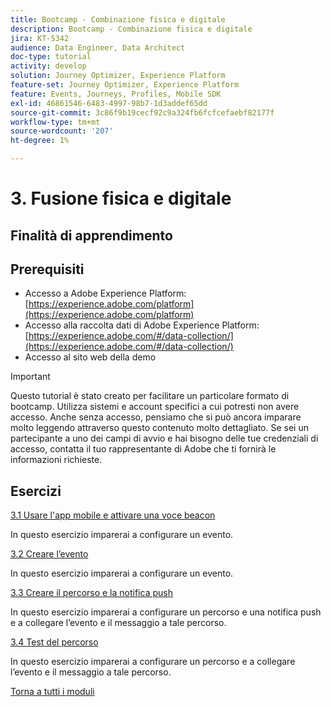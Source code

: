 ```yaml
---
title: Bootcamp - Combinazione fisica e digitale
description: Bootcamp - Combinazione fisica e digitale
jira: KT-5342
audience: Data Engineer, Data Architect
doc-type: tutorial
activity: develop
solution: Journey Optimizer, Experience Platform
feature-set: Journey Optimizer, Experience Platform
feature: Events, Journeys, Profiles, Mobile SDK
exl-id: 46861546-6483-4997-98b7-1d3addef65dd
source-git-commit: 3c86f9b19cecf92c9a324fb6fcfcefaebf82177f
workflow-type: tm+mt
source-wordcount: '207'
ht-degree: 1%

---
```


# 3. Fusione fisica e digitale

## Finalità di apprendimento

## Prerequisiti

- Accesso a Adobe Experience Platform: [https://experience.adobe.com/platform](https://experience.adobe.com/platform)
- Accesso alla raccolta dati di Adobe Experience Platform: [https://experience.adobe.com/#/data-collection/](https://experience.adobe.com/#/data-collection/)
- Accesso al sito web della demo

>[!IMPORTANT]
>
>Questo tutorial è stato creato per facilitare un particolare formato di bootcamp. Utilizza sistemi e account specifici a cui potresti non avere accesso. Anche senza accesso, pensiamo che si può ancora imparare molto leggendo attraverso questo contenuto molto dettagliato. Se sei un partecipante a uno dei campi di avvio e hai bisogno delle tue credenziali di accesso, contatta il tuo rappresentante di Adobe che ti fornirà le informazioni richieste.

## Esercizi

[3.1 Usare l&#39;app mobile e attivare una voce beacon](./ex1.md)

In questo esercizio imparerai a configurare un evento.

[3.2 Creare l’evento](./ex2.md)

In questo esercizio imparerai a configurare un evento.

[3.3 Creare il percorso e la notifica push](./ex3.md)

In questo esercizio imparerai a configurare un percorso e una notifica push e a collegare l’evento e il messaggio a tale percorso.

[3.4 Test del percorso](./ex4.md)

In questo esercizio imparerai a configurare un percorso e a collegare l’evento e il messaggio a tale percorso.

[Torna a tutti i moduli](../../overview.md)
